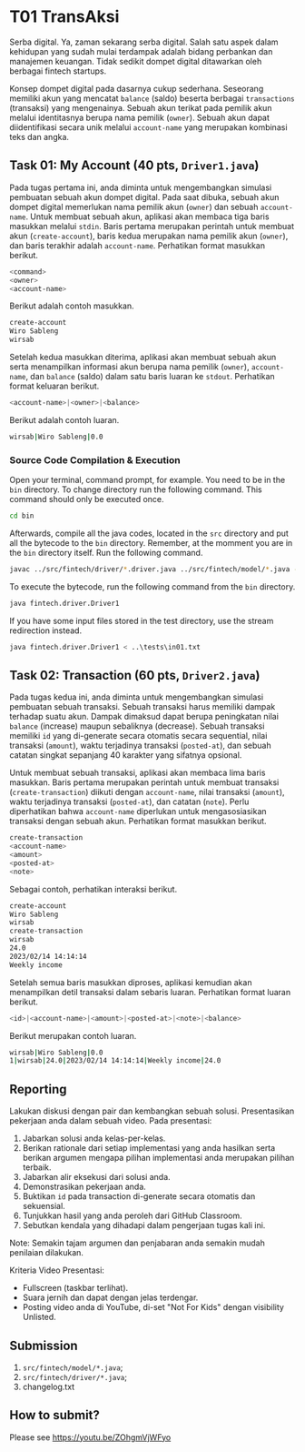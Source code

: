 # T01 TransAksi

Serba digital. Ya, zaman sekarang serba digital. Salah satu aspek dalam kehidupan yang sudah mulai terdampak adalah bidang perbankan dan manajemen keuangan. Tidak sedikit dompet digital ditawarkan oleh berbagai fintech startups.

Konsep dompet digital pada dasarnya cukup sederhana. Seseorang memiliki akun yang mencatat ```balance``` (saldo) beserta berbagai ```transactions``` (transaksi) yang mengenainya. Sebuah akun terikat pada pemilik akun melalui identitasnya berupa nama pemilik (```owner```). Sebuah akun dapat diidentifikasi secara unik melalui ```account-name``` yang merupakan kombinasi teks dan angka.

## Task 01: My Account (40 pts, ```Driver1.java```)

Pada tugas pertama ini, anda diminta untuk mengembangkan simulasi pembuatan sebuah akun dompet digital. Pada saat dibuka, sebuah akun dompet digital memerlukan nama pemilik akun (```owner```) dan sebuah ```account-name```. Untuk membuat sebuah akun, aplikasi akan membaca tiga baris masukkan melalui ```stdin```. Baris pertama merupakan perintah untuk membuat akun (```create-account```), baris kedua merupakan nama pemilik akun (```owner```), dan baris terakhir adalah ```account-name```. Perhatikan format masukkan berikut.

```bash
<command> 
<owner>
<account-name>

```

Berikut adalah contoh masukkan.

```bash
create-account
Wiro Sableng
wirsab

```

Setelah kedua masukkan diterima, aplikasi akan membuat sebuah akun serta menampilkan informasi akun berupa nama pemilik (```owner```), ```account-name```, dan ```balance``` (saldo) dalam satu baris luaran ke ```stdout```. Perhatikan format keluaran berikut.

```bash
<account-name>|<owner>|<balance>

```

Berikut adalah contoh luaran.

```bash
wirsab|Wiro Sableng|0.0

```

### Source Code Compilation & Execution

Open your terminal, command prompt, for example. You need to be in the ```bin``` directory. To change directory run the following command. This command should only be executed once.

```bash
cd bin

```

Afterwards, compile all the java codes, located in the ```src``` directory and put all the bytecode to the ```bin``` directory. Remember, at the momment you are in the ```bin``` directory itself. Run the following command.

```bash
javac ../src/fintech/driver/*.driver.java ../src/fintech/model/*.java -d .

```

To execute the bytecode, run the following command from the ```bin``` directory.

```bash
java fintech.driver.Driver1

```

If you have some input files stored in the test directory, use the stream redirection instead.

```bash
java fintech.driver.Driver1 < ..\tests\in01.txt

```

## Task 02: Transaction (60 pts, ```Driver2.java```)

Pada tugas kedua ini, anda diminta untuk mengembangkan simulasi pembuatan sebuah transaksi. Sebuah transaksi harus memiliki dampak terhadap suatu akun. Dampak dimaksud dapat berupa peningkatan nilai ```balance``` (increase) maupun sebaliknya (decrease). Sebuah transaksi memiliki ```id``` yang di-generate secara otomatis secara sequential, nilai transaksi (```amount```), waktu terjadinya transaksi (```posted-at```), dan sebuah catatan singkat sepanjang 40 karakter yang sifatnya opsional.

Untuk membuat sebuah transaksi, aplikasi akan membaca lima baris masukkan. Baris pertama merupakan perintah untuk membuat transaksi (```create-transaction```) diikuti dengan ```account-name```, nilai transaksi (```amount```), waktu terjadinya transaksi (```posted-at```), dan catatan (```note```). Perlu diperhatikan bahwa ```account-name``` diperlukan untuk mengasosiasikan transaksi dengan sebuah akun. Perhatikan format masukkan berikut.

```bash
create-transaction
<account-name>
<amount>
<posted-at>
<note>

```

Sebagai contoh, perhatikan interaksi berikut.

```bash
create-account
Wiro Sableng
wirsab
create-transaction
wirsab
24.0
2023/02/14 14:14:14
Weekly income

```
Setelah semua baris masukkan diproses, aplikasi kemudian akan menampilkan detil transaksi dalam sebaris luaran. Perhatikan format luaran berikut.

```bash
<id>|<account-name>|<amount>|<posted-at>|<note>|<balance>

```

Berikut merupakan contoh luaran.

```bash
wirsab|Wiro Sableng|0.0
1|wirsab|24.0|2023/02/14 14:14:14|Weekly income|24.0


```

## Reporting
Lakukan diskusi dengan pair dan kembangkan sebuah solusi. Presentasikan pekerjaan anda dalam sebuah video. Pada presentasi:
1. Jabarkan solusi anda kelas-per-kelas.
2. Berikan rationale dari setiap implementasi yang anda hasilkan serta berikan argumen mengapa pilihan implementasi anda merupakan pilihan terbaik.
3. Jabarkan alir eksekusi dari solusi anda.
4. Demonstrasikan pekerjaan anda.
5. Buktikan ```id``` pada transaction di-generate secara otomatis dan sekuensial.
6. Tunjukkan hasil yang anda peroleh dari GitHub Classroom.
7. Sebutkan kendala yang dihadapi dalam pengerjaan tugas kali ini.

Note: Semakin tajam argumen dan penjabaran anda semakin mudah penilaian dilakukan.

Kriteria Video Presentasi:
+ Fullscreen (taskbar terlihat).
+ Suara jernih dan dapat dengan jelas terdengar.
+ Posting video anda di YouTube, di-set "Not For Kids" dengan visibility Unlisted.

## Submission
1. ```src/fintech/model/*.java```;
2. ```src/fintech/driver/*.java```;
3. changelog.txt

## How to submit?
Please see https://youtu.be/ZOhgmVjWFyo

